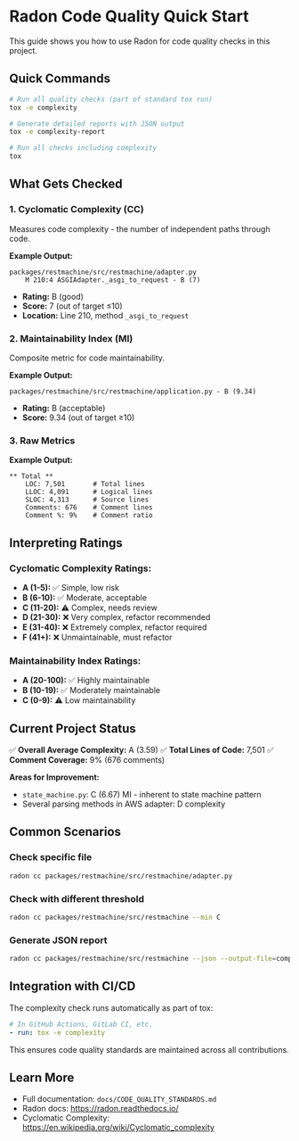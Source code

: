 # Radon Code Quality Quick Start

This guide shows you how to use Radon for code quality checks in this project.

## Quick Commands

```bash
# Run all quality checks (part of standard tox run)
tox -e complexity

# Generate detailed reports with JSON output
tox -e complexity-report

# Run all checks including complexity
tox
```

## What Gets Checked

### 1. Cyclomatic Complexity (CC)

Measures code complexity - the number of independent paths through code.

**Example Output:**
```
packages/restmachine/src/restmachine/adapter.py
    M 210:4 ASGIAdapter._asgi_to_request - B (7)
```

- **Rating:** B (good)
- **Score:** 7 (out of target ≤10)
- **Location:** Line 210, method `_asgi_to_request`

### 2. Maintainability Index (MI)

Composite metric for code maintainability.

**Example Output:**
```
packages/restmachine/src/restmachine/application.py - B (9.34)
```

- **Rating:** B (acceptable)
- **Score:** 9.34 (out of target ≥10)

### 3. Raw Metrics

**Example Output:**
```
** Total **
    LOC: 7,501       # Total lines
    LLOC: 4,091      # Logical lines
    SLOC: 4,313      # Source lines
    Comments: 676    # Comment lines
    Comment %: 9%    # Comment ratio
```

## Interpreting Ratings

### Cyclomatic Complexity Ratings:
- **A (1-5):** ✅ Simple, low risk
- **B (6-10):** ✅ Moderate, acceptable
- **C (11-20):** ⚠️ Complex, needs review
- **D (21-30):** ❌ Very complex, refactor recommended
- **E (31-40):** ❌ Extremely complex, refactor required
- **F (41+):** ❌ Unmaintainable, must refactor

### Maintainability Index Ratings:
- **A (20-100):** ✅ Highly maintainable
- **B (10-19):** ✅ Moderately maintainable
- **C (0-9):** ⚠️ Low maintainability

## Current Project Status

✅ **Overall Average Complexity:** A (3.59)
✅ **Total Lines of Code:** 7,501
✅ **Comment Coverage:** 9% (676 comments)

**Areas for Improvement:**
- `state_machine.py`: C (6.67) MI - inherent to state machine pattern
- Several parsing methods in AWS adapter: D complexity

## Common Scenarios

### Check specific file
```bash
radon cc packages/restmachine/src/restmachine/adapter.py
```

### Check with different threshold
```bash
radon cc packages/restmachine/src/restmachine --min C
```

### Generate JSON report
```bash
radon cc packages/restmachine/src/restmachine --json --output-file=complexity.json
```

## Integration with CI/CD

The complexity check runs automatically as part of tox:

```yaml
# In GitHub Actions, GitLab CI, etc.
- run: tox -e complexity
```

This ensures code quality standards are maintained across all contributions.

## Learn More

- Full documentation: `docs/CODE_QUALITY_STANDARDS.md`
- Radon docs: https://radon.readthedocs.io/
- Cyclomatic Complexity: https://en.wikipedia.org/wiki/Cyclomatic_complexity
